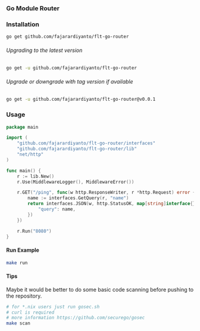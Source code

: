 ### Go Module Router

### Installation
```sh
go get github.com/fajarardiyanto/flt-go-router
```

###### Upgrading to the latest version
```sh
go get -u github.com/fajarardiyanto/flt-go-router
```

###### Upgrade or downgrade with tag version if available
```sh
go get -u github.com/fajarardiyanto/flt-go-router@v0.0.1
```

### Usage
```go
package main

import (
	"github.com/fajarardiyanto/flt-go-router/interfaces"
	"github.com/fajarardiyanto/flt-go-router/lib"
	"net/http"
)

func main() {
	r := lib.New()
	r.Use(MiddlewareLogger(), MiddlewareError())

	r.GET("/ping", func(w http.ResponseWriter, r *http.Request) error {
		name := interfaces.GetQuery(r, "name")
		return interfaces.JSON(w, http.StatusOK, map[string]interface{}{
			"query": name,
		})
	})

	r.Run("8080")
}
```

#### Run Example
```sh
make run
```

#### Tips
Maybe it would be better to do some basic code scanning before pushing to the repository.
```sh
# for *.nix users just run gosec.sh
# curl is required
# more information https://github.com/securego/gosec
make scan
```